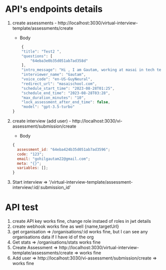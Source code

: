 # API's endpoints details

1. create assessments - http://localhost:3030/virtual-interview-template/assessments/create

   - Body

   ```js
       {
       "title": "Test2 ",
       "questions": [
           "64eba3e0b35d051ab7ad358d"
       ],
       "intro_message": "Hi , I am Gautam, working at masai in tech team",
       "interviewer_name": "Gautam",
       "voice_code": "en-US-GuyNeural",
       "redirect_url": "masaischool.com",
       "schedule_start_time": "2023-08-28T01:25",
       "schedule_end_time": "2023-08-28T03:28",
       "max_duration_minutes": "10",
       "lock_assessment_after_end_time": false,
       "model": "gpt-3.5-turbo"
   }
   ```

2. create interview (add user) - http://localhost:3030/vi-assessment/submission/create

   - Body

   ```js
   {
     assessment_id: "64eba424b35d051ab7ad3596";
     code: "123";
     email: "gohilgautam22@gmail.com";
     meta: "{}";
     variables: [];
   }
   ```

3. Start interview => '/virtual-interview-template/assessment-interview/:id/:submission_id'

# API test

1. create API key works fine, change role instaed of roles in jwt details
2. create webhook works fine as well {name,targetUrl}
3. get organisation => /organisations/:id works fine, but I can see any organisations data if I have id of the org
4. Get stats => /organisations/stats works fine
5. Create Assessment => http://localhost:3030/virtual-interview-template/assessments/create => works fine
6. Add user => http://localhost:3030/vi-assessment/submission/create => works fine
